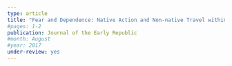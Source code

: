 ```yaml
---
type: article
title: "Fear and Dependence: Native Action and Non-native Travel within the trans-Appalachian West, 1763-1803"
#pages: 1-2
publication: Journal of the Early Republic
#month: August
#year: 2017
under-review: yes
---
```

